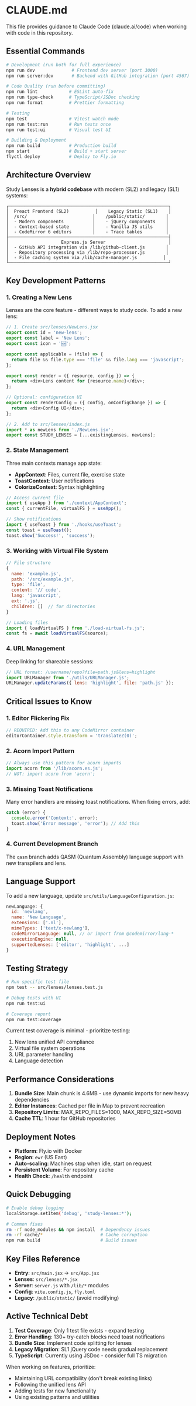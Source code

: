 # CLAUDE.md

This file provides guidance to Claude Code (claude.ai/code) when working with code in this repository.

## Essential Commands

```bash
# Development (run both for full experience)
npm run dev              # Frontend dev server (port 3000)
npm run server:dev       # Backend with GitHub integration (port 4567)

# Code Quality (run before committing)
npm run lint            # ESLint auto-fix
npm run type-check      # TypeScript/JSDoc checking
npm run format          # Prettier formatting

# Testing
npm test                # Vitest watch mode
npm run test:run        # Run tests once
npm run test:ui         # Visual test UI

# Building & Deployment
npm run build           # Production build
npm start               # Build + start server
flyctl deploy           # Deploy to Fly.io
```

## Architecture Overview

Study Lenses is a **hybrid codebase** with modern (SL2) and legacy (SL1) systems:

```
┌─────────────────────────────────────────────────────────────┐
│  Preact Frontend (SL2)          │    Legacy Static (SL1)    │
│  /src/                         │    /public/static/        │
│  - Modern components           │    - jQuery components    │
│  - Context-based state         │    - Vanilla JS utils     │
│  - CodeMirror 6 editors        │    - Trace tables         │
├─────────────────────────────────────────────────────────────┤
│                    Express.js Server                        │
│  - GitHub API integration via /lib/github-client.js        │
│  - Repository processing via /lib/repo-processor.js        │
│  - File caching system via /lib/cache-manager.js          │
└─────────────────────────────────────────────────────────────┘
```

## Key Development Patterns

### 1. Creating a New Lens

Lenses are the core feature - different ways to study code. To add a new lens:

```javascript
// 1. Create src/lenses/NewLens.jsx
export const id = 'new-lens';
export const label = 'New Lens';
export const icon = '🆕';

export const applicable = (file) => {
  return file && file.type === 'file' && file.lang === 'javascript';
};

export const render = ({ resource, config }) => {
  return <div>Lens content for {resource.name}</div>;
};

// Optional: configuration UI
export const renderConfig = ({ config, onConfigChange }) => {
  return <div>Config UI</div>;
};

// 2. Add to src/lenses/index.js
import * as newLens from './NewLens.jsx';
export const STUDY_LENSES = [...existingLenses, newLens];
```

### 2. State Management

Three main contexts manage app state:
- **AppContext**: Files, current file, exercise state
- **ToastContext**: User notifications
- **ColorizeContext**: Syntax highlighting

```javascript
// Access current file
import { useApp } from './context/AppContext';
const { currentFile, virtualFS } = useApp();

// Show notifications
import { useToast } from './hooks/useToast';
const toast = useToast();
toast.show('Success!', 'success');
```

### 3. Working with Virtual File System

```javascript
// File structure
{
  name: 'example.js',
  path: '/src/example.js',
  type: 'file',
  content: '// code',
  lang: 'javascript',
  ext: '.js',
  children: []  // for directories
}

// Loading files
import { loadVirtualFS } from './load-virtual-fs.js';
const fs = await loadVirtualFS(source);
```

### 4. URL Management

Deep linking for shareable sessions:
```javascript
// URL format: /username/repo?file=path.js&lens=highlight
import URLManager from './utils/URLManager.js';
URLManager.updateParams({ lens: 'highlight', file: 'path.js' });
```

## Critical Issues to Know

### 1. Editor Flickering Fix
```javascript
// REQUIRED: Add this to any CodeMirror container
editorContainer.style.transform = 'translateZ(0)';
```

### 2. Acorn Import Pattern
```javascript
// Always use this pattern for acorn imports
import acorn from '/lib/acorn.es.js';
// NOT: import acorn from 'acorn';
```

### 3. Missing Toast Notifications
Many error handlers are missing toast notifications. When fixing errors, add:
```javascript
catch (error) {
  console.error('Context:', error);
  toast.show('Error message', 'error'); // Add this
}
```

### 4. Current Development Branch
The `qasm` branch adds QASM (Quantum Assembly) language support with new transpilers and lens.

## Language Support

To add a new language, update `src/utils/LanguageConfiguration.js`:

```javascript
newLanguage: {
  id: 'newlang',
  name: 'New Language',
  extensions: ['.nl'],
  mimeTypes: ['text/x-newlang'],
  codeMirrorLanguage: null, // or import from @codemirror/lang-*
  executionEngine: null,
  supportedLenses: ['editor', 'highlight', ...]
}
```

## Testing Strategy

```bash
# Run specific test file
npm test -- src/lenses/lenses.test.js

# Debug tests with UI
npm run test:ui

# Coverage report
npm run test:coverage
```

Current test coverage is minimal - prioritize testing:
1. New lens unified API compliance
2. Virtual file system operations
3. URL parameter handling
4. Language detection

## Performance Considerations

1. **Bundle Size**: Main chunk is 4.6MB - use dynamic imports for new heavy dependencies
2. **Editor Instances**: Cached per file in Map to prevent recreation
3. **Repository Limits**: MAX_REPO_FILES=1000, MAX_REPO_SIZE=50MB
4. **Cache TTL**: 1 hour for GitHub repositories

## Deployment Notes

- **Platform**: Fly.io with Docker
- **Region**: `ewr` (US East)
- **Auto-scaling**: Machines stop when idle, start on request
- **Persistent Volume**: For repository cache
- **Health Check**: `/health` endpoint

## Quick Debugging

```bash
# Enable debug logging
localStorage.setItem('debug', 'study-lenses:*');

# Common fixes
rm -rf node_modules && npm install  # Dependency issues
rm -rf cache/*                      # Cache corruption
npm run build                       # Build issues
```

## Key Files Reference

- **Entry**: `src/main.jsx` → `src/App.jsx`
- **Lenses**: `src/lenses/*.jsx`
- **Server**: `server.js` with `/lib/*` modules
- **Config**: `vite.config.js`, `fly.toml`
- **Legacy**: `/public/static/` (avoid modifying)

## Active Technical Debt

1. **Test Coverage**: Only 1 test file exists - expand testing
2. **Error Handling**: 130+ try-catch blocks need toast notifications
3. **Bundle Size**: Implement code splitting for lenses
4. **Legacy Migration**: SL1 jQuery code needs gradual replacement
5. **TypeScript**: Currently using JSDoc - consider full TS migration

When working on features, prioritize:
- Maintaining URL compatibility (don't break existing links)
- Following the unified lens API
- Adding tests for new functionality
- Using existing patterns and utilities